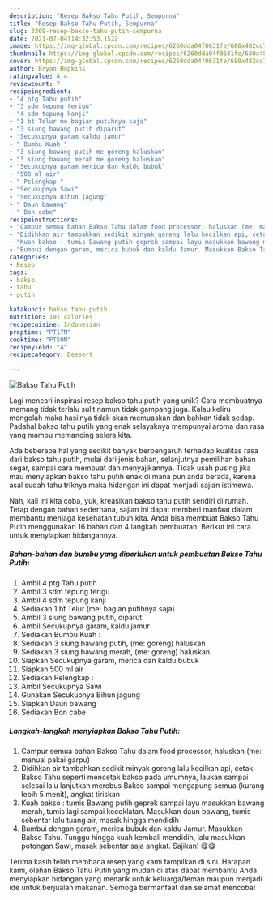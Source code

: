 ```yaml
---
description: "Resep Bakso Tahu Putih, Sempurna"
title: "Resep Bakso Tahu Putih, Sempurna"
slug: 3369-resep-bakso-tahu-putih-sempurna
date: 2021-07-04T14:32:53.152Z
image: https://img-global.cpcdn.com/recipes/6260dda04f0631fe/680x482cq70/bakso-tahu-putih-foto-resep-utama.jpg
thumbnail: https://img-global.cpcdn.com/recipes/6260dda04f0631fe/680x482cq70/bakso-tahu-putih-foto-resep-utama.jpg
cover: https://img-global.cpcdn.com/recipes/6260dda04f0631fe/680x482cq70/bakso-tahu-putih-foto-resep-utama.jpg
author: Bryan Hopkins
ratingvalue: 4.4
reviewcount: 7
recipeingredient:
- "4 ptg Tahu putih"
- "3 sdm tepung terigu"
- "4 sdm tepung kanji"
- "1 bt Telur me bagian putihnya saja"
- "3 siung bawang putih diparut"
- "Secukupnya garam kaldu jamur"
- " Bumbu Kuah "
- "3 siung bawang putih me goreng haluskan"
- "3 siung bawang merah me goreng haluskan"
- "Secukupnya garam merica dan kaldu bubuk"
- "500 ml air"
- " Pelengkap "
- "Secukupnya Sawi"
- "Secukupnya Bihun jagung"
- " Daun bawang"
- " Bon cabe"
recipeinstructions:
- "Campur semua bahan Bakso Tahu dalam food processor, haluskan (me: manual pakai garpu)"
- "Didihkan air tambahkan sedikit minyak goreng lalu kecilkan api, cetak Bakso Tahu seperti mencetak bakso pada umumnya, laukan sampai selesai lalu lanjutkan merebus Bakso sampai mengapung semua (kurang lebih 5 menit), angkat tiriskan"
- "Kuah bakso : tumis Bawang putih geprek sampai layu masukkan bawang merah, tumis lagi sampai kecoklatan. Masukkan daun bawang, tumis sebentar lalu tuang air, masak hingga mendidih"
- "Bumbui dengan garam, merica bubuk dan kaldu Jamur. Masukkan Bakso Tahu. Tunggu hingga kuah kembali mendidih, lalu masukkan potongan Sawi, masak sebentar saja angkat. Sajikan! 😋😋"
categories:
- Resep
tags:
- bakso
- tahu
- putih

katakunci: bakso tahu putih 
nutrition: 101 calories
recipecuisine: Indonesian
preptime: "PT17M"
cooktime: "PT59M"
recipeyield: "4"
recipecategory: Dessert

---
```



![Bakso Tahu Putih](https://img-global.cpcdn.com/recipes/6260dda04f0631fe/680x482cq70/bakso-tahu-putih-foto-resep-utama.jpg)

Lagi mencari inspirasi resep bakso tahu putih yang unik? Cara membuatnya memang tidak terlalu sulit namun tidak gampang juga. Kalau keliru mengolah maka hasilnya tidak akan memuaskan dan bahkan tidak sedap. Padahal bakso tahu putih yang enak selayaknya mempunyai aroma dan rasa yang mampu memancing selera kita.

Ada beberapa hal yang sedikit banyak berpengaruh terhadap kualitas rasa dari bakso tahu putih, mulai dari jenis bahan, selanjutnya pemilihan bahan segar, sampai cara membuat dan menyajikannya. Tidak usah pusing jika mau menyiapkan bakso tahu putih enak di mana pun anda berada, karena asal sudah tahu triknya maka hidangan ini dapat menjadi sajian istimewa.




Nah, kali ini kita coba, yuk, kreasikan bakso tahu putih sendiri di rumah. Tetap dengan bahan sederhana, sajian ini dapat memberi manfaat dalam membantu menjaga kesehatan tubuh kita. Anda bisa membuat Bakso Tahu Putih menggunakan 16 bahan dan 4 langkah pembuatan. Berikut ini cara untuk menyiapkan hidangannya.

<!--inarticleads1-->

##### Bahan-bahan dan bumbu yang diperlukan untuk pembuatan Bakso Tahu Putih:

1. Ambil 4 ptg Tahu putih
1. Ambil 3 sdm tepung terigu
1. Ambil 4 sdm tepung kanji
1. Sediakan 1 bt Telur (me: bagian putihnya saja)
1. Ambil 3 siung bawang putih, diparut
1. Ambil Secukupnya garam, kaldu jamur
1. Sediakan  Bumbu Kuah :
1. Sediakan 3 siung bawang putih, (me: goreng) haluskan
1. Sediakan 3 siung bawang merah, (me: goreng) haluskan
1. Siapkan Secukupnya garam, merica dan kaldu bubuk
1. Siapkan 500 ml air
1. Sediakan  Pelengkap :
1. Ambil Secukupnya Sawi
1. Gunakan Secukupnya Bihun jagung
1. Siapkan  Daun bawang
1. Sediakan  Bon cabe




<!--inarticleads2-->

##### Langkah-langkah menyiapkan Bakso Tahu Putih:

1. Campur semua bahan Bakso Tahu dalam food processor, haluskan (me: manual pakai garpu)
1. Didihkan air tambahkan sedikit minyak goreng lalu kecilkan api, cetak Bakso Tahu seperti mencetak bakso pada umumnya, laukan sampai selesai lalu lanjutkan merebus Bakso sampai mengapung semua (kurang lebih 5 menit), angkat tiriskan
1. Kuah bakso : tumis Bawang putih geprek sampai layu masukkan bawang merah, tumis lagi sampai kecoklatan. Masukkan daun bawang, tumis sebentar lalu tuang air, masak hingga mendidih
1. Bumbui dengan garam, merica bubuk dan kaldu Jamur. Masukkan Bakso Tahu. Tunggu hingga kuah kembali mendidih, lalu masukkan potongan Sawi, masak sebentar saja angkat. Sajikan! 😋😋




Terima kasih telah membaca resep yang kami tampilkan di sini. Harapan kami, olahan Bakso Tahu Putih yang mudah di atas dapat membantu Anda menyiapkan hidangan yang menarik untuk keluarga/teman maupun menjadi ide untuk berjualan makanan. Semoga bermanfaat dan selamat mencoba!
